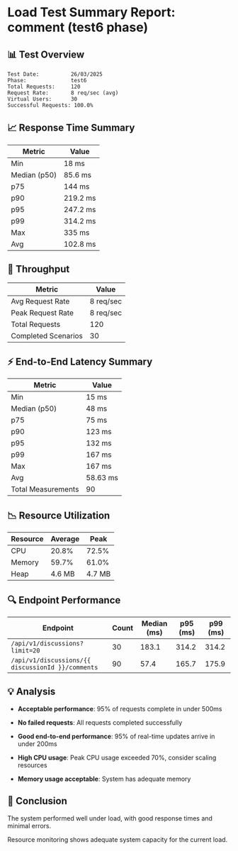 # Load Test Summary Report: comment (test6 phase)

## 📊 Test Overview

```
Test Date:          26/03/2025
Phase:              test6
Total Requests:     120
Request Rate:       8 req/sec (avg)
Virtual Users:      30
Successful Requests: 100.0%
```

## 📈 Response Time Summary

| Metric       | Value    |
| ------------ | -------- |
| Min          | 18 ms    |
| Median (p50) | 85.6 ms  |
| p75          | 144 ms   |
| p90          | 219.2 ms |
| p95          | 247.2 ms |
| p99          | 314.2 ms |
| Max          | 335 ms   |
| Avg          | 102.8 ms |

## 🚦 Throughput

| Metric              | Value     |
| ------------------- | --------- |
| Avg Request Rate    | 8 req/sec |
| Peak Request Rate   | 8 req/sec |
| Total Requests      | 120       |
| Completed Scenarios | 30        |

## ⚡ End-to-End Latency Summary

| Metric             | Value    |
| ------------------ | -------- |
| Min                | 15 ms    |
| Median (p50)       | 48 ms    |
| p75                | 75 ms    |
| p90                | 123 ms   |
| p95                | 132 ms   |
| p99                | 167 ms   |
| Max                | 167 ms   |
| Avg                | 58.63 ms |
| Total Measurements | 90       |

## 📉 Resource Utilization

| Resource | Average | Peak   |
| -------- | ------- | ------ |
| CPU      | 20.8%   | 72.5%  |
| Memory   | 59.7%   | 61.0%  |
| Heap     | 4.6 MB  | 4.7 MB |

## 🔍 Endpoint Performance

| Endpoint                                          | Count | Median (ms) | p95 (ms) | p99 (ms) |
| ------------------------------------------------- | ----- | ----------- | -------- | -------- |
| `/api/v1/discussions?limit=20`                    | 30    | 183.1       | 314.2    | 314.2    |
| `/api/v1/discussions/{{ discussionId }}/comments` | 90    | 57.4        | 165.7    | 175.9    |

## 💡 Analysis

- **Acceptable performance**: 95% of requests complete in under 500ms

- **No failed requests**: All requests completed successfully

- **Good end-to-end performance**: 95% of real-time updates arrive in under 200ms

- **High CPU usage**: Peak CPU usage exceeded 70%, consider scaling resources

- **Memory usage acceptable**: System has adequate memory

## 📝 Conclusion

The system performed well under load, with good response times and minimal errors.

Resource monitoring shows adequate system capacity for the current load.
